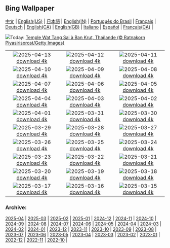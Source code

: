 ## Bing Wallpaper
[中文](README.md) |                     [English(US)](en-US.md) |                     [日本語](ja-JP.md) |                     [English(IN)](en-IN.md) |                     [Português do Brasil](pt-BR.md) |                     [Français](fr-FR.md) |                     [Deutsch](de-DE.md) |                     [English(CA)](en-CA.md) |                     [English(GB)](en-GB.md) |                     [Italiano](it-IT.md) |                     [Español](es-ES.md) |                     [Français(CA)](fr-CA.md) |                    

![](https://www.bing.com/th?id=OHR.ThailandPagodas_FR-CA4441520959_UHD.jpg&w=1000)Today: [Temple Wat Tang Sai à Ban Krut, Thaïlande (© Ratnakorn Piyasirisorost/Getty Images)](https://www.bing.com/th?id=OHR.ThailandPagodas_FR-CA4441520959_UHD.jpg)

|      |      |      |
| :----: | :----: | :----: |
|![](https://www.bing.com/th?id=OHR.SpaceFlight_FR-CA9146561784_UHD.jpg&pid=hp&w=384&h=216&rs=1&c=4)2025-04-13 [download 4k](https://www.bing.com/th?id=OHR.SpaceFlight_FR-CA9146561784_UHD.jpg)|![](https://www.bing.com/th?id=OHR.TulipsWindmill_FR-CA8325142207_UHD.jpg&pid=hp&w=384&h=216&rs=1&c=4)2025-04-12 [download 4k](https://www.bing.com/th?id=OHR.TulipsWindmill_FR-CA8325142207_UHD.jpg)|![](https://www.bing.com/th?id=OHR.LittleFoxes_FR-CA7956538809_UHD.jpg&pid=hp&w=384&h=216&rs=1&c=4)2025-04-11 [download 4k](https://www.bing.com/th?id=OHR.LittleFoxes_FR-CA7956538809_UHD.jpg)|
|![](https://www.bing.com/th?id=OHR.BlueNaxos_FR-CA7619118944_UHD.jpg&pid=hp&w=384&h=216&rs=1&c=4)2025-04-10 [download 4k](https://www.bing.com/th?id=OHR.BlueNaxos_FR-CA7619118944_UHD.jpg)|![](https://www.bing.com/th?id=OHR.ParoTsechu_FR-CA5633759949_UHD.jpg&pid=hp&w=384&h=216&rs=1&c=4)2025-04-09 [download 4k](https://www.bing.com/th?id=OHR.ParoTsechu_FR-CA5633759949_UHD.jpg)|![](https://www.bing.com/th?id=OHR.WhistlerSnowboard_FR-CA2302818424_UHD.jpg&pid=hp&w=384&h=216&rs=1&c=4)2025-04-08 [download 4k](https://www.bing.com/th?id=OHR.WhistlerSnowboard_FR-CA2302818424_UHD.jpg)|
|![](https://www.bing.com/th?id=OHR.YellowWarbler_FR-CA2010153906_UHD.jpg&pid=hp&w=384&h=216&rs=1&c=4)2025-04-07 [download 4k](https://www.bing.com/th?id=OHR.YellowWarbler_FR-CA2010153906_UHD.jpg)|![](https://www.bing.com/th?id=OHR.GaztelugatxeSunset_FR-CA0080559519_UHD.jpg&pid=hp&w=384&h=216&rs=1&c=4)2025-04-06 [download 4k](https://www.bing.com/th?id=OHR.GaztelugatxeSunset_FR-CA0080559519_UHD.jpg)|![](https://www.bing.com/th?id=OHR.CherryBlossomDC_FR-CA9304920775_UHD.jpg&pid=hp&w=384&h=216&rs=1&c=4)2025-04-05 [download 4k](https://www.bing.com/th?id=OHR.CherryBlossomDC_FR-CA9304920775_UHD.jpg)|
|![](https://www.bing.com/th?id=OHR.RufousHummingbird_FR-CA8727304764_UHD.jpg&pid=hp&w=384&h=216&rs=1&c=4)2025-04-04 [download 4k](https://www.bing.com/th?id=OHR.RufousHummingbird_FR-CA8727304764_UHD.jpg)|![](https://www.bing.com/th?id=OHR.UtahBadlands_FR-CA1740090528_UHD.jpg&pid=hp&w=384&h=216&rs=1&c=4)2025-04-03 [download 4k](https://www.bing.com/th?id=OHR.UtahBadlands_FR-CA1740090528_UHD.jpg)|![](https://www.bing.com/th?id=OHR.TicanFrog_FR-CA1574191785_UHD.jpg&pid=hp&w=384&h=216&rs=1&c=4)2025-04-02 [download 4k](https://www.bing.com/th?id=OHR.TicanFrog_FR-CA1574191785_UHD.jpg)|
|![](https://www.bing.com/th?id=OHR.ItalyOstuni_FR-CA1443154374_UHD.jpg&pid=hp&w=384&h=216&rs=1&c=4)2025-04-01 [download 4k](https://www.bing.com/th?id=OHR.ItalyOstuni_FR-CA1443154374_UHD.jpg)|![](https://www.bing.com/th?id=OHR.SydneyHarbour_FR-CA1242326658_UHD.jpg&pid=hp&w=384&h=216&rs=1&c=4)2025-03-31 [download 4k](https://www.bing.com/th?id=OHR.SydneyHarbour_FR-CA1242326658_UHD.jpg)|![](https://www.bing.com/th?id=OHR.CarrizoBloom_FR-CA9432246059_UHD.jpg&pid=hp&w=384&h=216&rs=1&c=4)2025-03-30 [download 4k](https://www.bing.com/th?id=OHR.CarrizoBloom_FR-CA9432246059_UHD.jpg)|
|![](https://www.bing.com/th?id=OHR.NestingMonarch_FR-CA7537769339_UHD.jpg&pid=hp&w=384&h=216&rs=1&c=4)2025-03-29 [download 4k](https://www.bing.com/th?id=OHR.NestingMonarch_FR-CA7537769339_UHD.jpg)|![](https://www.bing.com/th?id=OHR.OdeonAthens_FR-CA8874855369_UHD.jpg&pid=hp&w=384&h=216&rs=1&c=4)2025-03-28 [download 4k](https://www.bing.com/th?id=OHR.OdeonAthens_FR-CA8874855369_UHD.jpg)|![](https://www.bing.com/th?id=OHR.Cherry25Blossom_FR-CA8168272462_UHD.jpg&pid=hp&w=384&h=216&rs=1&c=4)2025-03-27 [download 4k](https://www.bing.com/th?id=OHR.Cherry25Blossom_FR-CA8168272462_UHD.jpg)|
|![](https://www.bing.com/th?id=OHR.HobbitHole_FR-CA8203213295_UHD.jpg&pid=hp&w=384&h=216&rs=1&c=4)2025-03-26 [download 4k](https://www.bing.com/th?id=OHR.HobbitHole_FR-CA8203213295_UHD.jpg)|![](https://www.bing.com/th?id=OHR.ElephantGrass_FR-CA8064485353_UHD.jpg&pid=hp&w=384&h=216&rs=1&c=4)2025-03-25 [download 4k](https://www.bing.com/th?id=OHR.ElephantGrass_FR-CA8064485353_UHD.jpg)|![](https://www.bing.com/th?id=OHR.NebraskaStorm_FR-CA7356220380_UHD.jpg&pid=hp&w=384&h=216&rs=1&c=4)2025-03-24 [download 4k](https://www.bing.com/th?id=OHR.NebraskaStorm_FR-CA7356220380_UHD.jpg)|
|![](https://www.bing.com/th?id=OHR.CenoteLilies_FR-CA7140965973_UHD.jpg&pid=hp&w=384&h=216&rs=1&c=4)2025-03-23 [download 4k](https://www.bing.com/th?id=OHR.CenoteLilies_FR-CA7140965973_UHD.jpg)|![](https://www.bing.com/th?id=OHR.DanumValley_FR-CA6929731535_UHD.jpg&pid=hp&w=384&h=216&rs=1&c=4)2025-03-22 [download 4k](https://www.bing.com/th?id=OHR.DanumValley_FR-CA6929731535_UHD.jpg)|![](https://www.bing.com/th?id=OHR.SpringDaffodils_FR-CA8935812256_UHD.jpg&pid=hp&w=384&h=216&rs=1&c=4)2025-03-21 [download 4k](https://www.bing.com/th?id=OHR.SpringDaffodils_FR-CA8935812256_UHD.jpg)|
|![](https://www.bing.com/th?id=OHR.BlackHeron_FR-CA8776036113_UHD.jpg&pid=hp&w=384&h=216&rs=1&c=4)2025-03-20 [download 4k](https://www.bing.com/th?id=OHR.BlackHeron_FR-CA8776036113_UHD.jpg)|![](https://www.bing.com/th?id=OHR.SedonaSpring_FR-CA8595129301_UHD.jpg&pid=hp&w=384&h=216&rs=1&c=4)2025-03-19 [download 4k](https://www.bing.com/th?id=OHR.SedonaSpring_FR-CA8595129301_UHD.jpg)|![](https://www.bing.com/th?id=OHR.BeckettBridge_FR-CA8387649691_UHD.jpg&pid=hp&w=384&h=216&rs=1&c=4)2025-03-18 [download 4k](https://www.bing.com/th?id=OHR.BeckettBridge_FR-CA8387649691_UHD.jpg)|
|![](https://www.bing.com/th?id=OHR.PandaSnow_FR-CA8015152922_UHD.jpg&pid=hp&w=384&h=216&rs=1&c=4)2025-03-17 [download 4k](https://www.bing.com/th?id=OHR.PandaSnow_FR-CA8015152922_UHD.jpg)|![](https://www.bing.com/th?id=OHR.WhaleFestival_FR-CA7842917144_UHD.jpg&pid=hp&w=384&h=216&rs=1&c=4)2025-03-16 [download 4k](https://www.bing.com/th?id=OHR.WhaleFestival_FR-CA7842917144_UHD.jpg)|![](https://www.bing.com/th?id=OHR.BasqueDolmen_FR-CA7491741480_UHD.jpg&pid=hp&w=384&h=216&rs=1&c=4)2025-03-15 [download 4k](https://www.bing.com/th?id=OHR.BasqueDolmen_FR-CA7491741480_UHD.jpg)|


### Archive:
[2025-04](archive/fr-CA/202504/README.md) | [2025-03](archive/fr-CA/202503/README.md) | [2025-02](archive/fr-CA/202502/README.md) | [2025-01](archive/fr-CA/202501/README.md) | [2024-12](archive/fr-CA/202412/README.md) | [2024-11](archive/fr-CA/202411/README.md) | [2024-10](archive/fr-CA/202410/README.md) | [2024-09](archive/fr-CA/202409/README.md) | [2024-08](archive/fr-CA/202408/README.md) | [2024-07](archive/fr-CA/202407/README.md) | [2024-06](archive/fr-CA/202406/README.md) | [2024-05](archive/fr-CA/202405/README.md) | [2024-04](archive/fr-CA/202404/README.md) | [2024-03](archive/fr-CA/202403/README.md) | [2024-02](archive/fr-CA/202402/README.md) | [2024-01](archive/fr-CA/202401/README.md) | [2023-12](archive/fr-CA/202312/README.md) | [2023-11](archive/fr-CA/202311/README.md) | [2023-10](archive/fr-CA/202310/README.md) | [2023-09](archive/fr-CA/202309/README.md) | [2023-08](archive/fr-CA/202308/README.md) | [2023-07](archive/fr-CA/202307/README.md) | [2023-06](archive/fr-CA/202306/README.md) | [2023-05](archive/fr-CA/202305/README.md) | [2023-04](archive/fr-CA/202304/README.md) | [2023-03](archive/fr-CA/202303/README.md) | [2023-02](archive/fr-CA/202302/README.md) | [2023-01](archive/fr-CA/202301/README.md) | [2022-12](archive/fr-CA/202212/README.md) | [2022-11](archive/fr-CA/202211/README.md) | [2022-10](archive/fr-CA/202210/README.md) | 